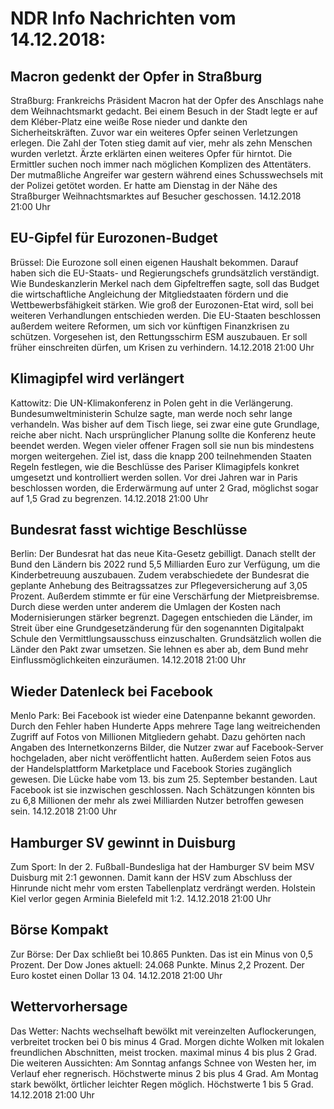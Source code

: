 # NDR Info Nachrichten vom 14.12.2018:


## Macron gedenkt der Opfer in Straßburg
Straßburg: Frankreichs Präsident Macron hat der Opfer des Anschlags nahe dem Weihnachtsmarkt gedacht. Bei einem Besuch in der Stadt legte er auf dem Kléber-Platz eine weiße Rose nieder und dankte den Sicherheitskräften. Zuvor war ein weiteres Opfer seinen Verletzungen erlegen. Die Zahl der Toten stieg damit auf vier, mehr als zehn Menschen wurden verletzt. Ärzte erklärten einen weiteres Opfer für hirntot. Die Ermittler suchen noch immer nach möglichen Komplizen des Attentäters. Der mutmaßliche Angreifer war gestern während eines Schusswechsels mit der Polizei getötet worden. Er hatte am Dienstag in der Nähe des Straßburger Weihnachtsmarktes auf Besucher geschossen. 14.12.2018 21:00 Uhr 

## EU-Gipfel für Eurozonen-Budget
Brüssel: Die Eurozone soll einen eigenen Haushalt bekommen. Darauf haben sich die EU-Staats- und Regierungschefs grundsätzlich verständigt. Wie Bundeskanzlerin Merkel nach dem Gipfeltreffen sagte, soll das Budget  die wirtschaftliche Angleichung der Mitgliedstaaten fördern und die Wettbewerbsfähigkeit stärken. Wie groß der Eurozonen-Etat wird, soll bei weiteren Verhandlungen entschieden werden. Die EU-Staaten beschlossen außerdem weitere Reformen, um sich vor künftigen Finanzkrisen zu schützen. Vorgesehen ist, den Rettungsschirm ESM auszubauen. Er soll früher einschreiten dürfen, um Krisen zu verhindern. 14.12.2018 21:00 Uhr 

## Klimagipfel wird verlängert
Kattowitz:       Die UN-Klimakonferenz in Polen geht in die Verlängerung. Bundesumweltministerin Schulze sagte, man werde noch sehr lange verhandeln. Was bisher auf dem Tisch liege, sei zwar eine gute Grundlage, reiche aber nicht. Nach ursprünglicher Planung sollte die Konferenz heute beendet werden. Wegen vieler offener Fragen soll sie nun bis mindestens morgen weitergehen. Ziel ist, dass die knapp 200 teilnehmenden Staaten Regeln festlegen, wie die Beschlüsse des Pariser Klimagipfels konkret umgesetzt und kontrolliert werden sollen. Vor drei Jahren war in Paris beschlossen worden, die Erderwärmung auf unter 2 Grad, möglichst sogar auf 1,5 Grad zu begrenzen. 14.12.2018 21:00 Uhr 

## Bundesrat fasst wichtige Beschlüsse
Berlin: Der Bundesrat hat das neue Kita-Gesetz gebilligt. Danach stellt der Bund den Ländern bis 2022 rund 5,5 Milliarden Euro zur Verfügung, um die Kinderbetreuung auszubauen. Zudem verabschiedete der Bundesrat die geplante Anhebung des Beitragssatzes zur Pflegeversicherung auf 3,05 Prozent. Außerdem stimmte er für eine Verschärfung der Mietpreisbremse. Durch diese werden unter anderem die Umlagen der Kosten nach Modernisierungen stärker begrenzt. Dagegen entschieden die Länder, im Streit über eine Grundgesetzänderung für den sogenannten Digitalpakt Schule den Vermittlungsausschuss einzuschalten. Grundsätzlich wollen die Länder den Pakt zwar umsetzen. Sie lehnen es aber ab, dem Bund mehr Einflussmöglichkeiten einzuräumen. 14.12.2018 21:00 Uhr 

## Wieder Datenleck bei Facebook
Menlo Park: Bei Facebook ist wieder eine Datenpanne bekannt geworden. Durch den Fehler haben Hunderte Apps mehrere Tage lang weitreichenden Zugriff auf Fotos von Millionen Mitgliedern gehabt. Dazu gehörten nach Angaben des Internetkonzerns Bilder, die Nutzer zwar auf Facebook-Server hochgeladen, aber nicht veröffentlicht hatten. Außerdem seien Fotos aus der Handelsplattform Marketplace und Facebook Stories zugänglich gewesen. Die Lücke habe vom 13. bis zum 25. September bestanden. Laut Facebook ist sie inzwischen geschlossen. Nach Schätzungen könnten bis zu 6,8 Millionen der mehr als zwei Milliarden Nutzer betroffen gewesen sein. 14.12.2018 21:00 Uhr 

## Hamburger SV gewinnt in Duisburg
Zum Sport: In der  2. Fußball-Bundesliga hat der Hamburger SV beim MSV Duisburg mit 2:1 gewonnen. Damit kann der HSV zum Abschluss der Hinrunde nicht mehr vom ersten Tabellenplatz verdrängt werden. Holstein Kiel verlor gegen Arminia Bielefeld mit 1:2. 14.12.2018 21:00 Uhr 

## Börse Kompakt
Zur Börse: Der Dax schließt bei 10.865 Punkten. Das ist ein Minus von 0,5 Prozent. Der Dow Jones aktuell: 24.068 Punkte. Minus 2,2 Prozent. Der Euro kostet einen Dollar 13 04. 14.12.2018 21:00 Uhr 

## Wettervorhersage
Das Wetter:
Nachts wechselhaft bewölkt mit vereinzelten Auflockerungen, verbreitet trocken bei 0 bis minus 4 Grad. Morgen dichte Wolken mit lokalen freundlichen Abschnitten, meist trocken. maximal minus 4 bis plus 2 Grad. Die weiteren Aussichten: Am Sonntag anfangs Schnee von Westen her, im Verlauf eher regnerisch. Höchstwerte minus 2 bis plus 4 Grad. Am Montag stark bewölkt, örtlicher leichter Regen möglich. Höchstwerte 1 bis 5 Grad. 14.12.2018 21:00 Uhr 
